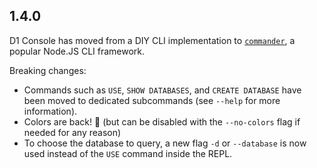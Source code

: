 ## 1.4.0

D1 Console has moved from a DIY CLI implementation to [`commander`](https://www.npmjs.com/package/commander), a popular Node.JS CLI framework.

Breaking changes:

- Commands such as `USE`, `SHOW DATABASES`, and `CREATE DATABASE` have been moved to dedicated subcommands (see `--help` for more information).
- Colors are back! :tada: (but can be disabled with the `--no-colors` flag if needed for any reason)
- To choose the database to query, a new flag `-d` or `--database` is now used instead of the `USE` command inside the REPL.
